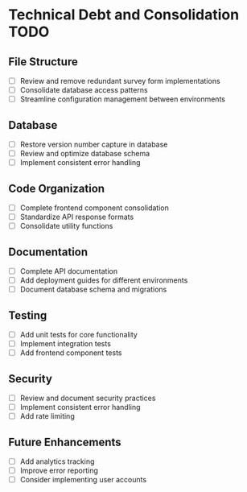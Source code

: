 # Technical Debt and Consolidation TODO

## File Structure
- [ ] Review and remove redundant survey form implementations
- [ ] Consolidate database access patterns
- [ ] Streamline configuration management between environments

## Database
- [ ] Restore version number capture in database
- [ ] Review and optimize database schema
- [ ] Implement consistent error handling

## Code Organization
- [ ] Complete frontend component consolidation
- [ ] Standardize API response formats
- [ ] Consolidate utility functions

## Documentation
- [ ] Complete API documentation
- [ ] Add deployment guides for different environments
- [ ] Document database schema and migrations

## Testing
- [ ] Add unit tests for core functionality
- [ ] Implement integration tests
- [ ] Add frontend component tests

## Security
- [ ] Review and document security practices
- [ ] Implement consistent error handling
- [ ] Add rate limiting

## Future Enhancements
- [ ] Add analytics tracking
- [ ] Improve error reporting
- [ ] Consider implementing user accounts